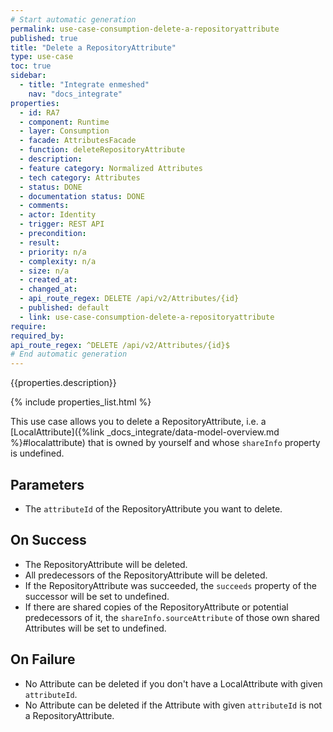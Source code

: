 ```yaml
---
# Start automatic generation
permalink: use-case-consumption-delete-a-repositoryattribute
published: true
title: "Delete a RepositoryAttribute"
type: use-case
toc: true
sidebar:
  - title: "Integrate enmeshed"
    nav: "docs_integrate"
properties:
  - id: RA7
  - component: Runtime
  - layer: Consumption
  - facade: AttributesFacade
  - function: deleteRepositoryAttribute
  - description:
  - feature category: Normalized Attributes
  - tech category: Attributes
  - status: DONE
  - documentation status: DONE
  - comments:
  - actor: Identity
  - trigger: REST API
  - precondition:
  - result:
  - priority: n/a
  - complexity: n/a
  - size: n/a
  - created_at:
  - changed_at:
  - api_route_regex: DELETE /api/v2/Attributes/{id}
  - published: default
  - link: use-case-consumption-delete-a-repositoryattribute
require:
required_by:
api_route_regex: ^DELETE /api/v2/Attributes/{id}$
# End automatic generation
---
```


{{properties.description}}

{% include properties_list.html %}

This use case allows you to delete a RepositoryAttribute, i.e. a [LocalAttribute]({%link _docs_integrate/data-model-overview.md %}#localattribute) that is owned by yourself and whose `shareInfo` property is undefined.

## Parameters

- The `attributeId` of the RepositoryAttribute you want to delete.

## On Success

- The RepositoryAttribute will be deleted.
- All predecessors of the RepositoryAttribute will be deleted.
- If the RepositoryAttribute was succeeded, the `succeeds` property of the successor will be set to undefined.
- If there are shared copies of the RepositoryAttribute or potential predecessors of it, the `shareInfo.sourceAttribute` of those own shared Attributes will be set to undefined.

## On Failure

- No Attribute can be deleted if you don't have a LocalAttribute with given `attributeId`.
- No Attribute can be deleted if the Attribute with given `attributeId` is not a RepositoryAttribute.
